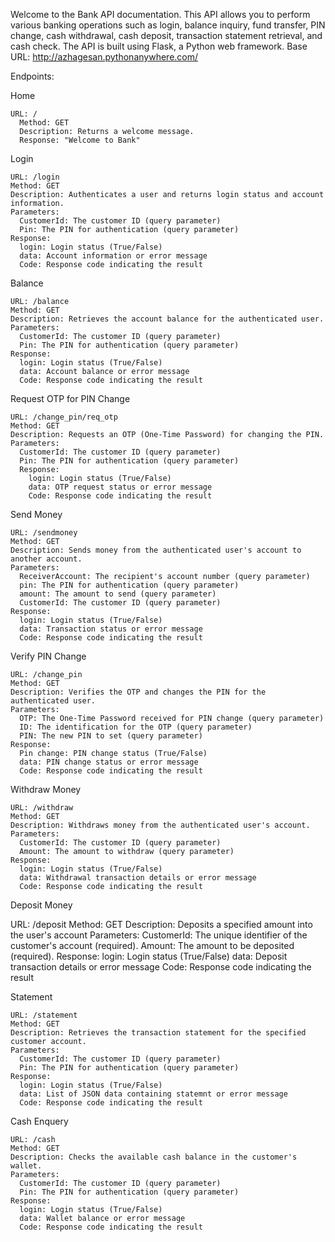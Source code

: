 Welcome to the Bank API documentation. This API allows you to perform various banking operations such as login, balance inquiry, fund transfer, PIN change, cash withdrawal, cash deposit, transaction statement retrieval, and cash check. The API is built using Flask, a Python web framework.
Base URL: http://azhagesan.pythonanywhere.com/

Endpoints:

  Home

    URL: /
      Method: GET
      Description: Returns a welcome message.
      Response: "Welcome to Bank"
      
      
  Login

    URL: /login
    Method: GET
    Description: Authenticates a user and returns login status and account information.
    Parameters:
      CustomerId: The customer ID (query parameter)
      Pin: The PIN for authentication (query parameter)
    Response:
      login: Login status (True/False)
      data: Account information or error message
      Code: Response code indicating the result
      
      
  Balance
  
    URL: /balance
    Method: GET
    Description: Retrieves the account balance for the authenticated user.
    Parameters:
      CustomerId: The customer ID (query parameter)
      Pin: The PIN for authentication (query parameter)
    Response:
      login: Login status (True/False)
      data: Account balance or error message
      Code: Response code indicating the result
      
      
  Request OTP for PIN Change
  
    URL: /change_pin/req_otp
    Method: GET
    Description: Requests an OTP (One-Time Password) for changing the PIN.
    Parameters:
      CustomerId: The customer ID (query parameter)
      Pin: The PIN for authentication (query parameter)
      Response:
        login: Login status (True/False)
        data: OTP request status or error message
        Code: Response code indicating the result



  Send Money
  
    URL: /sendmoney
    Method: GET
    Description: Sends money from the authenticated user's account to another account.
    Parameters:
      ReceiverAccount: The recipient's account number (query parameter)
      pin: The PIN for authentication (query parameter)
      amount: The amount to send (query parameter)
      CustomerId: The customer ID (query parameter)
    Response:
      login: Login status (True/False)
      data: Transaction status or error message
      Code: Response code indicating the result


  Verify PIN Change
  
    URL: /change_pin
    Method: GET
    Description: Verifies the OTP and changes the PIN for the authenticated user.
    Parameters:
      OTP: The One-Time Password received for PIN change (query parameter)
      ID: The identification for the OTP (query parameter)
      PIN: The new PIN to set (query parameter)
    Response:
      Pin change: PIN change status (True/False)
      data: PIN change status or error message
      Code: Response code indicating the result



  Withdraw Money
  
    URL: /withdraw
    Method: GET
    Description: Withdraws money from the authenticated user's account.
    Parameters:
      CustomerId: The customer ID (query parameter)
      Amount: The amount to withdraw (query parameter)
    Response:
      login: Login status (True/False)
      data: Withdrawal transaction details or error message
      Code: Response code indicating the result



Deposit Money

  URL: /deposit
  Method: GET
  Description: Deposits a specified amount into the user's account
  Parameters:
    CustomerId: The unique identifier of the customer's account (required).
    Amount: The amount to be deposited (required).
  Response:
      login: Login status (True/False)
      data: Deposit transaction details or error message
      Code: Response code indicating the result
      
      
Statement
  
    URL: /statement
    Method: GET
    Description: Retrieves the transaction statement for the specified customer account.
    Parameters:
      CustomerId: The customer ID (query parameter)
      Pin: The PIN for authentication (query parameter)
    Response:
      login: Login status (True/False)
      data: List of JSON data containing statemnt or error message
      Code: Response code indicating the result
      
  Cash Enquery
  
    URL: /cash
    Method: GET
    Description: Checks the available cash balance in the customer's wallet.
    Parameters:
      CustomerId: The customer ID (query parameter)
      Pin: The PIN for authentication (query parameter)
    Response:
      login: Login status (True/False)
      data: Wallet balance or error message
      Code: Response code indicating the result
